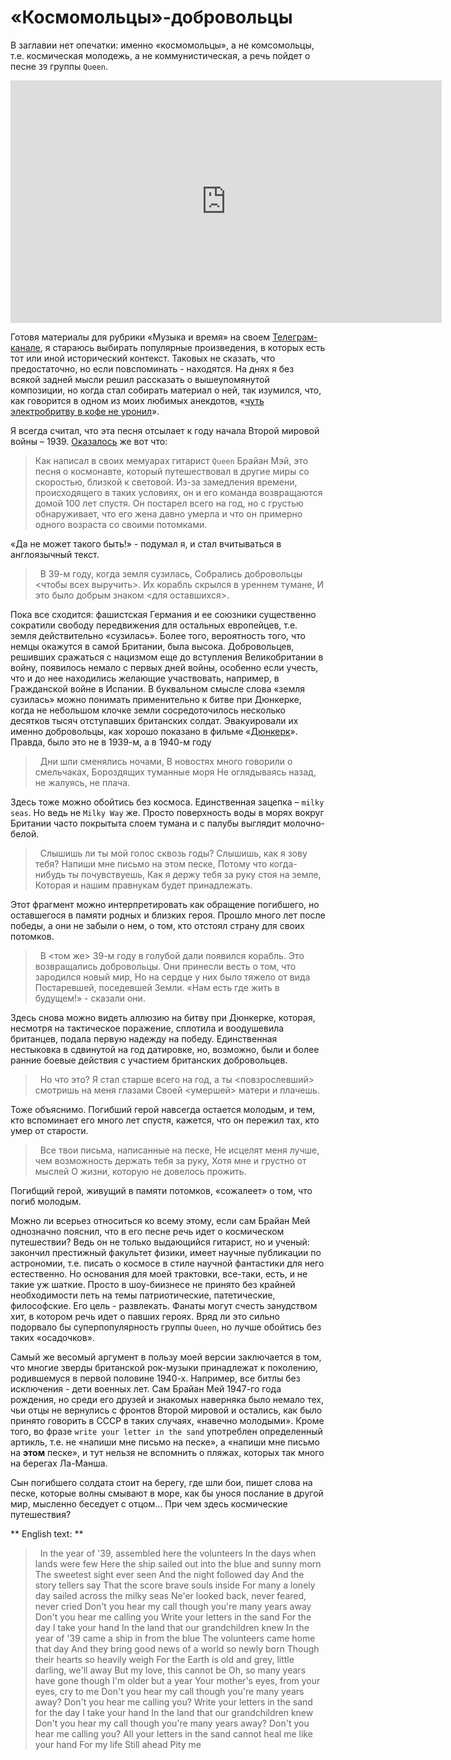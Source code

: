 # «Космомольцы»-добровольцы

В заглавии нет опечатки: именно «космомольцы», а не комсомольцы, т.е. космическая молодежь, а не коммунистическая, а речь пойдет о песне `39` группы `Queen`.

<iframe width="690" height="388" src="https://www.youtube.com/embed/kE8kGMfXaFU" title="Queen - &#39;39 (Official Lyric Video)" frameborder="0" allow="accelerometer; autoplay; clipboard-write; encrypted-media; gyroscope; picture-in-picture; web-share" allowfullscreen></iframe>

Готовя материалы для рубрики «Музыка и время» на своем [Телеграм-канале](https://t.me/random_historical_pictures), я стараюсь выбирать популярные произведения, в которых есть тот или иной исторический контекст. Таковых не сказать, что предостаточно, но если повспоминать - находятся. На днях я без всякой задней мысли решил рассказать о вышеупомянутой композиции, но когда стал собирать материал о ней, так изумился, что, как говорится в одном из моих любимых анекдотов, «[чуть электробритву в кофе не уронил](https://www.anekdot.ru/id/-9992123/)». 

Я всегда считал, что эта песня отсылает к году начала Второй мировой войны – 1939. [Оказалось](https://www.songfacts.com/facts/queen/39) же вот что:

> Как написал в своих мемуарах гитарист `Queen` Брайан Мэй, это песня о космонавте, который путешествовал в другие миры со скоростью, близкой к световой. Из-за замедления времени, происходящего в таких условиях, он и его команда возвращаются домой 100 лет спустя. Он постарел всего на год, но с грустью обнаруживает, что его жена давно умерла и что он примерно одного возраста со своими потомками.

«Да не может такого быть!» - подумал я, и стал вчитываться в англоязычный текст.

> &nbsp;
В 39-м году, когда земля сузилась,
Собрались добровольцы <чтобы всех выручить>.
Их корабль скрылся в уреннем тумане,
И это было добрым знаком <для оставшихся>.

Пока все сходится: фашистская Германия и ее союзники существенно сократили свободу передвижения для остальных европейцев, т.е. земля действительно «сузилась». Более того, вероятность того, что немцы окажутся в самой Британии, была высока. Добровольцев, решивших сражаться с нацизмом еще до вступления Великобритании в войну, появилось немало с первых дней войны, особенно если учесть, что и до нее находились желающие участвовать, например, в Гражданской войне в Испании. В буквальном смысле слова «земля сузилась» можно понимать применительно к битве при Дюнкерке, когда не небольшом клочке земли сосредоточилось несколько десятков тысяч отступавших британских солдат. Эвакуировали их именно добровольцы, как хорошо показано в фильме «[Дюнкерк](https://w.wiki/8E$p)». Правда, было это не в 1939-м, а в 1940-м году

> &nbsp;
Дни шли сменялись ночами,
В новостях много говорили о смельчаках,
Бороздящих туманные моря
Не оглядываясь назад, не жалуясь, не плача.

Здесь тоже можно обойтись без космоса. Единственная зацепка – `milky seas`. Но ведь не `Milky Way` же. Просто поверхность воды в морях вокруг Британии часто покрытыта слоем тумана и с палубы выглядит молочно-белой.

> &nbsp;
Слышишь ли ты мой голос сквозь годы?
Слышишь, как я зову тебя?
Напиши мне письмо на этом песке,
Потому что когда-нибудь ты почувствуешь,
Как я держу тебя за руку стоя на земле,
Которая и нашим правнукам будет принадлежать.

Этот фрагмент можно интерпретировать как обращение погибшего, но оставшегося в памяти родных и близких героя. Прошло много лет после победы, а они не забыли о нем, о том, кто отстоял страну для своих потомков.

> &nbsp;
В <том же> 39-м году в голубой дали появился корабль.
Это возвращались добровольцы.
Они принесли весть о том, что зародился новый мир,
Но на сердце у них было тяжело от вида 
Постаревшей, поседевшей Земли.
«Нам есть где жить в будущем!» - сказали они.

Здесь снова можно видеть аллюзию на битву при Дюнкерке, которая, несмотря на тактическое поражение, сплотила и воодушевила британцев, подала первую надежду на победу. Единственная нестыковка в сдвинутой на год датировке, но, возможно, были и более ранние боевые действия с участием британских добровольцев.

> &nbsp;
Но что это? Я стал старше всего на год,
а ты <повзрослевший> смотришь на меня глазами
Своей <умершей> матери и плачешь.

Тоже объяснимо. Погибший герой навсегда остается молодым, и тем, кто вспоминает его много лет спустя, кажется, что он пережил тах, кто умер от старости.

> &nbsp;
Все твои письма, написанные на песке,
Не исцелят меня лучше, чем возможность держать тебя за руку,
Хотя мне и грустно от мыслей 
О жизни, которую не довелось прожить.

Погибщий герой, живущий в памяти потомков, «сожалеет» о том, что погиб молодым.

Можно ли всерьез относиться ко всему этому, если сам Брайан Мей однозначно пояснил, что в его песне речь идет о космическом путешествии? Ведь он не только выдающийся гитарист, но и ученый: закончил престижный факультет физики, имеет научные публикации по астрономии, т.е. писать о космосе в стиле научной фантастики для него естественно. Но основания для моей трактовки, все-таки, есть, и не такие уж шаткие. Просто в шоу-биизнесе не принято без крайней необходимости петь на темы патриотические, патетические, философские. Его цель - развлекать. Фанаты могут счесть занудством хит, в котором речь идет о павших героях. Вряд ли это сильно подорвало бы суперпопулярность группы `Queen`, но лучше обойтись без таких «осадочков». 

Самый же весомый аргумент в пользу моей версии заключается в том, что многие зверды британской рок-музыки принадлежат к поколению, родившемуся в первой половине 1940-х. Например, все битлы без исключения - дети военных лет. Сам Брайан Мей 1947-го года рождения, но среди его друзей и знакомых наверняка было немало тех, чьи отцы не вернулись с фронтов Второй мировой и остались, как было принято говорить в СССР в таких случаях, «навечно молодыми». Кроме того, во фразе `write your letter in the sand` употреблен определенный артикль, т.е. не «напиши мне письмо на песке», а «напиши мне письмо на **этом** песке», и тут нельзя не вспомнить о пляжах, которых так много на берегах Ла-Манша.

Сын погибшего солдата стоит на берегу, где шли бои, пишет слова на песке, которые волны смывают в море, как бы унося послание в другой мир, мысленно беседует с отцом… При чем здесь космические путешествия?

** English text: **

> &nbsp;
In the year of '39, assembled here the volunteers
In the days when lands were few
Here the ship sailed out into the blue and sunny morn
The sweetest sight ever seen
And the night followed day
And the story tellers say
That the score brave souls inside
For many a lonely day sailed across the milky seas
Ne'er looked back, never feared, never cried
Don't you hear my call though you're many years away
Don't you hear me calling you
Write your letters in the sand
For the day I take your hand
In the land that our grandchildren knew
In the year of '39 came a ship in from the blue
The volunteers came home that day
And they bring good news of a world so newly born
Though their hearts so heavily weigh
For the Earth is old and grey, little darling, we'll away
But my love, this cannot be
Oh, so many years have gone though I'm older but a year
Your mother's eyes, from your eyes, cry to me
Don't you hear my call though you're many years away?
Don't you hear me calling you?
Write your letters in the sand for the day I take your hand
In the land that our grandchildren knew
Don't you hear my call though you're many years away?
Don't you hear me calling you?
All your letters in the sand cannot heal me like your hand
For my life
Still ahead
Pity me

